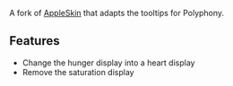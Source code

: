 A fork of [AppleSkin]() that adapts the tooltips for Polyphony.

## Features
* Change the hunger display into a heart display
* Remove the saturation display
